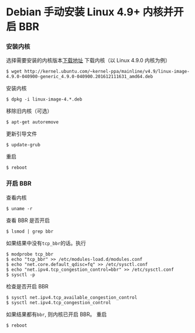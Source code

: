 # Debian 手动安装 Linux 4.9+ 内核并开启 BBR

### 安装内核
选择需要安装的内核版本[下载地址](http://kernel.ubuntu.com/~kernel-ppa/mainline)
下载内核（以 Linux 4.9.0 内核为例）
```
$ wget http://kernel.ubuntu.com/~kernel-ppa/mainline/v4.9/linux-image-4.9.0-040900-generic_4.9.0-040900.201612111631_amd64.deb
```
安装内核
```
$ dpkg -i linux-image-4.*.deb
```
移除旧内核（可选）
```
$ apt-get autoremove
```
更新引导文件
```
$ update-grub
```
重启
```
$ reboot
```
### 开启 BBR
查看内核
```
$ uname -r 
```
查看 BBR 是否开启
```
$ lsmod | grep bbr
```
如果结果中没有`tcp_bbr`的话。执行
```
$ modprobe tcp_bbr
$ echo "tcp_bbr" >> /etc/modules-load.d/modules.conf
$ echo "net.core.default_qdisc=fq" >> /etc/sysctl.conf
$ echo "net.ipv4.tcp_congestion_control=bbr" >> /etc/sysctl.conf
$ sysctl -p
```
检查是否开启 BBR
```
$ sysctl net.ipv4.tcp_available_congestion_control
$ sysctl net.ipv4.tcp_congestion_control
```
如果结果都有`bbr`, 则内核已开启 BBR。
重启
```
$ reboot
```
